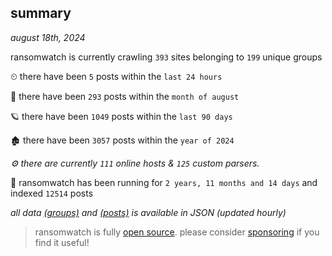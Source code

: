 
## summary
_august 18th, 2024_

ransomwatch is currently crawling `393` sites belonging to `199` unique groups

⏲ there have been `5` posts within the `last 24 hours`

🦈 there have been `293` posts within the `month of august`

🪐 there have been `1049` posts within the `last 90 days`

🏚 there have been `3057` posts within the `year of 2024`

_⚙️ there are currently `111` online hosts & `125` custom parsers._

🦕 ransomwatch has been running for `2 years, 11 months and 14 days` and indexed `12514` posts

_all data  [(groups)](http://ransomwhat.telemetry.ltd/groups) and [(posts)](http://ransomwhat.telemetry.ltd/posts) is available in JSON (updated hourly)_

> ransomwatch is fully [open source](https://github.com/joshhighet/ransomwatch#ransomwatch--). please consider [sponsoring](https://github.com/sponsors/joshhighet) if you find it useful!
